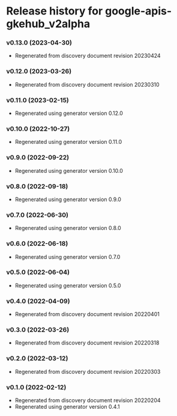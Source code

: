 # Release history for google-apis-gkehub_v2alpha

### v0.13.0 (2023-04-30)

* Regenerated from discovery document revision 20230424

### v0.12.0 (2023-03-26)

* Regenerated from discovery document revision 20230310

### v0.11.0 (2023-02-15)

* Regenerated using generator version 0.12.0

### v0.10.0 (2022-10-27)

* Regenerated using generator version 0.11.0

### v0.9.0 (2022-09-22)

* Regenerated using generator version 0.10.0

### v0.8.0 (2022-09-18)

* Regenerated using generator version 0.9.0

### v0.7.0 (2022-06-30)

* Regenerated using generator version 0.8.0

### v0.6.0 (2022-06-18)

* Regenerated using generator version 0.7.0

### v0.5.0 (2022-06-04)

* Regenerated using generator version 0.5.0

### v0.4.0 (2022-04-09)

* Regenerated from discovery document revision 20220401

### v0.3.0 (2022-03-26)

* Regenerated from discovery document revision 20220318

### v0.2.0 (2022-03-12)

* Regenerated from discovery document revision 20220303

### v0.1.0 (2022-02-12)

* Regenerated from discovery document revision 20220204
* Regenerated using generator version 0.4.1

